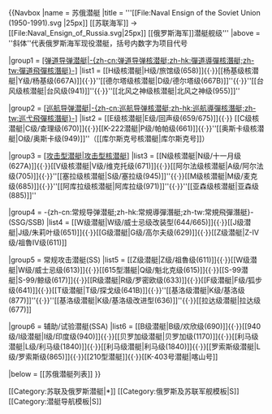 {{Navbox
|name  = 苏俄潜艇
|title = '''[[File:Naval Ensign of the Soviet Union (1950-1991).svg‎ |25px]] [[苏联海军]] → [[File:Naval_Ensign_of_Russia.svg‎|25px]] [[俄罗斯海军]]潜艇舰级'''
|above  = ''斜体''代表俄罗斯海军现役潜艇，括号内数字为项目代号

|group1 = [[弹道导弹潜艇|-{zh-cn:弹道导弹核潜艇;zh-hk:彈道導彈核潛艇;zh-tw:彈道飛彈核潛艇}-]](SSBN)
|list1 = [[H级核潜艇|H级/旅馆级(658)]]{{·}}[[杨基级核潜艇|Y级/杨基级(667A)]]{{·}}''[[德尔塔级核潜艇|D级/德尔塔级(667B)]]''{{·}}''[[台风级核潜艇|台风级(941)]]''{{·}}''[[北风之神级核潜艇|北风之神级(955)]]''

|group2 = [[巡航导弹潜艇|-{zh-cn:巡航导弹核潜艇;zh-hk:巡航導彈核潛艇;zh-tw:巡弋飛彈核潛艇}-]](SSGN)
|list2 = [[E级核潜艇|E级/回声级(659/675)]]{{·}} [[C级核潜艇|C级/查理级(670)]]{{·}}[[K-222潜艇|P级/帕帕级(661)]]{{·}}''[[奥斯卡级核潜艇|O级/奥斯卡级(949)]]''（[[库尔斯克号核潜艇|库尔斯克号]]）

|group3 = [[攻击型潜艇|攻击型核潜艇]](SSN)
|list3 = [[N级核潜艇|N级/十一月级(627A)]]{{·}}[[V级核潜艇|V级/维克托级(671)]]{{·}}[[阿尔法级核潜艇|A级/阿尔法级(705)]]{{·}}''[[塞拉级核潜艇|S级/塞拉级(945)]]''{{·}}[[M级核潜艇|M级/麦克级(685)]]{{·}}''[[阿库拉级核潜艇|阿库拉级(971)]]''{{·}}''[[亚森级核潜艇|亚森级(885)]]''

|group4 = -{zh-cn:常规导弹潜艇;zh-hk:常規導彈潛艇;zh-tw:常規飛彈潛艇}-(SSG/SSB)
|list4 = [[W级潜艇|W级/威士忌级改装型(644/665)]]{{·}}[[J级潜艇|J级/朱莉叶级(651)]]{{·}}[[G级潜艇|G级/高尔夫级(629)]]{{·}}[[Z级潜艇|Z-IV级/祖魯IV级(611)]]

|group5 = 常规攻击潜艇(SS)
|list5 = [[Z级潜艇|Z级/祖魯级(611)]]{{·}}[[W级潜艇|W级/威士忌级(613)]]{{·}}[[615型潛艇|Q级/魁北克级(615)]]{{·}}[[S-99潜艇|S-99/鲸级(617)]]{{·}}[[R级潜艇|R级/罗密欧级(633)]]{{·}}[[F级潜艇|F级/狐步级(641)]]{{·}}[[T级潜艇|T级/探戈级(641B)]]{{·}}''[[基洛级潜艇|K级/基洛级(877)]]''{{·}}''[[基洛级潜艇|K级/基洛级改进型(636)]]''{{·}}[[拉达级潜艇|拉达级(677)]]

|group6 = 辅助/试验潜艇(SSA)
|list6 = [[B级潜艇|B级/欢欣级(690)]]{{·}}[[940级/I级潜艇|I级/印度级(940)]]{{·}}[[贝罗加级潜艇|贝罗加级(1170)]]{{·}}[[利马级潜艇|L级/利马级(1840)]]{{·}}[[利马级潜艇|利马级(1840)]]{{·}}[[罗索斯级潜艇|L级/罗索斯级(865)]]{{·}}[[210型潜艇]]{{·}}[[K-403号潜艇|喀山号]]

|below = [[苏俄潜艇列表]]
}}<noinclude>

[[Category:苏联及俄罗斯潜艇|*]]
[[Category:俄罗斯及苏联军舰模板|S]]
[[Category:潜艇导航模板|S]]
</noinclude>
